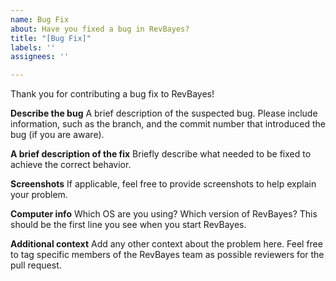 ```yaml
---
name: Bug Fix
about: Have you fixed a bug in RevBayes?
title: "[Bug Fix]"
labels: ''
assignees: ''

---
```


Thank you for contributing a bug fix to RevBayes!

**Describe the bug**
A  brief description of the suspected bug. Please include information, such as
the branch, and the commit number that introduced the bug (if you are aware).

**A brief description of the fix**
Briefly describe what needed to be fixed to achieve the correct behavior.

**Screenshots**
If applicable, feel free to provide screenshots to help explain your problem.

**Computer info**
Which OS are you using? Which version of RevBayes? This should be the first line you see when you start RevBayes.

**Additional context**
Add any other context about the problem here. Feel free to tag specific members of the
RevBayes team as possible reviewers for the pull request.
